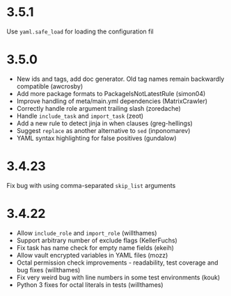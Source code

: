 # 3.5.1

Use `yaml.safe_load` for loading the configuration fil
# 3.5.0

* New ids and tags, add doc generator. Old tag names remain backwardly compatible (awcrosby)
* Add more package formats to PackageIsNotLatestRule (simon04)
* Improve handling of meta/main.yml dependencies (MatrixCrawler)
* Correctly handle role argument trailing slash (zoredache)
* Handle `include_task` and `import_task` (zeot)
* Add a new rule to detect jinja in when clauses (greg-hellings)
* Suggest `replace` as another alternative to `sed` (inponomarev)
* YAML syntax highlighting for false positives (gundalow)

# 3.4.23

Fix bug with using comma-separated `skip_list` arguments

# 3.4.22

* Allow `include_role` and `import_role` (willthames)
* Support arbitrary number of exclude flags (KellerFuchs)
* Fix task has name check for empty name fields (ekeih)
* Allow vault encrypted variables in YAML files (mozz)
* Octal permission check improvements - readability, test
  coverage and bug fixes (willthames)
* Fix very weird bug with line numbers in some test environments (kouk)
* Python 3 fixes for octal literals in tests (willthames)
